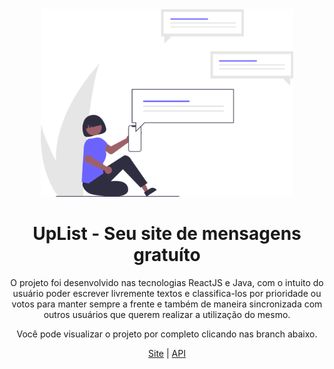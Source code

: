 
<center> <img height="300" weight="203000" src="assets/logo.svg"/> </center>

<center>

# UpList - Seu site de mensagens gratuíto
O projeto foi desenvolvido nas tecnologias ReactJS e Java, com o intuito do usuário poder escrever livremente textos e classifica-los por prioridade ou votos para manter sempre a frente e também de maneira sincronizada com outros usuários que querem realizar a utilização do mesmo.

Você pode visualizar o projeto por completo clicando nas branch abaixo.

[Site](https://github.com/TheMartinfer22/Projeto-UpList/tree/website)
|
[API](https://github.com/TheMartinfer22/Projeto-UpList/tree/api)

</center>
